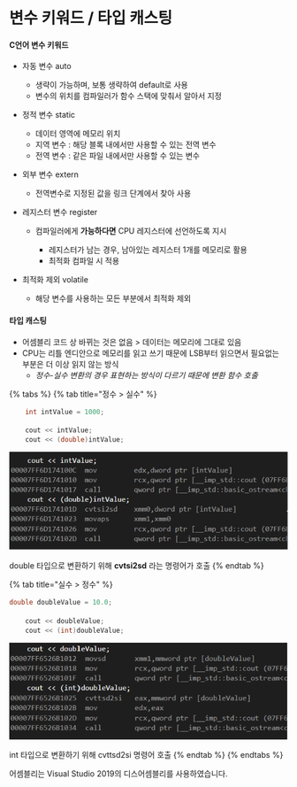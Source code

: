 # 변수 키워드 / 타입 캐스팅

#### C언어 변수 키워드

* 자동 변수 auto

  * 생략이 가능하며, 보통 생략하여 default로 사용
  * 변수의 위치를 컴파일러가 함수 스택에 맞춰서 알아서 지정

* 정적 변수 static

  * 데이터 영역에 메모리 위치
  * 지역 변수 : 해당 블록 내에서만 사용할 수 있는 전역 변수
  * 전역 변수 : 같은 파일 내에서만 사용할 수 있는 변수

* 외부 변수 extern

  * 전역변수로 지정된 값을 링크 단계에서 찾아 사용

* 레지스터 변수 register
  * 컴파일러에게 **가능하다면** CPU 레지스터에 선언하도록 지시

    * 레지스터가 남는 경우, 남아있는 레지스터 1개를 메모리로 활용
    * 최적화 컴파일 시 적용
* 최적화 제외 volatile
  * 해당 변수를 사용하는 모든 부분에서 최적화 제외



#### 타입 캐스팅

* 어셈블리 코드 상 바뀌는 것은 없음 &gt; 데이터는 메모리에 그대로 있음
* CPU는 리틀 엔디안으로 메모리를 읽고 쓰기 때문에 LSB부터 읽으면서 필요없는 부분은 더 이상 읽지 않는 방식
  * _정수-실수 변환의 경우 표현하는 방식이 다르기 때문에 변환 함수 호출_ 

{% tabs %}
{% tab title="정수 > 실수" %}
```cpp
	int intValue = 1000;

	cout << intValue;
	cout << (double)intValue;
```

![](../.gitbook/assets/int-double-.png)

double 타입으로 변환하기 위해 **cvtsi2sd** 라는 명령어가 호출
{% endtab %}

{% tab title="실수 > 정수" %}
```cpp
double doubleValue = 10.0;

	cout << doubleValue;
	cout << (int)doubleValue;
```

![](../.gitbook/assets/double-int-.png)

int 타입으로 변환하기 위해 cvttsd2si 명령어 호출
{% endtab %}
{% endtabs %}

어셈블리는 Visual Studio 2019의 디스어셈블리를 사용하였습니다.

